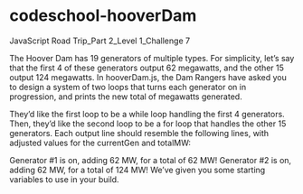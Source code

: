 # codeschool-hooverDam
JavaScript Road Trip_Part 2_Level 1_Challenge 7

The Hoover Dam has 19 generators of multiple types. For simplicity, let’s say that the first 4 of these generators output 62 megawatts, and the other 15 output 124 megawatts. In hooverDam.js, the Dam Rangers have asked you to design a system of two loops that turns each generator on in progression, and prints the new total of megawatts generated.

They’d like the first loop to be a while loop handling the first 4 generators. Then, they’d like the second loop to be a for loop that handles the other 15 generators. Each output line should resemble the following lines, with adjusted values for the currentGen and totalMW:

Generator #1 is on, adding 62 MW, for a total of 62 MW!
Generator #2 is on, adding 62 MW, for a total of 124 MW!
We’ve given you some starting variables to use in your build.
